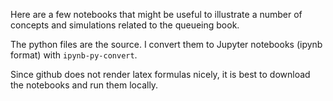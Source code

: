 Here are a few notebooks that might be useful to illustrate a number
of concepts and simulations related to the queueing book. 

The python files are the source. I convert them to Jupyter notebooks
(ipynb format) with `ipynb-py-convert`. 

Since github does not render latex formulas nicely, it is best to
download the notebooks and run them locally. 
